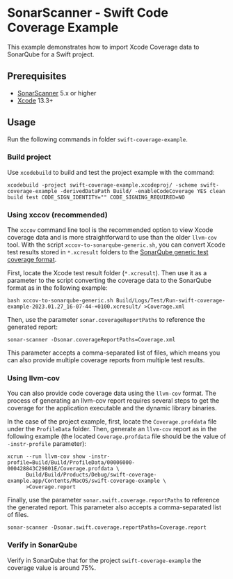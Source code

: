 # SonarScanner - Swift Code Coverage Example

This example demonstrates how to import Xcode Coverage data to SonarQube for a Swift project.

## Prerequisites
* [SonarScanner](https://docs.sonarsource.com/sonarqube/latest/analyzing-source-code/scanners/sonarscanner/) 5.x or higher
* [Xcode](https://developer.apple.com/xcode/) 13.3+

## Usage

Run the following commands in folder `swift-coverage-example`.

### Build project

Use `xcodebuild` to build and test the project example with the command:

```shell
xcodebuild -project swift-coverage-example.xcodeproj/ -scheme swift-coverage-example -derivedDataPath Build/ -enableCodeCoverage YES clean build test CODE_SIGN_IDENTITY="" CODE_SIGNING_REQUIRED=NO
```

### Using xccov (recommended)

The `xccov` command line tool is the recommended option to view Xcode coverage
data and is more straightforward to use than the older `llvm-cov` tool. With
the script `xccov-to-sonarqube-generic.sh`, you can convert Xcode test results
stored in `*.xcresult` folders to the [SonarQube generic test coverage format](https://docs.sonarsource.com/sonarqube/latest/analyzing-source-code/test-coverage/generic-test-data/).

First, locate the Xcode test result folder (`*.xcresult`). Then use it as a parameter to the script converting the coverage data to the SonarQube format as in the following example:

```shell
bash xccov-to-sonarqube-generic.sh Build/Logs/Test/Run-swift-coverage-example-2023.01.27_16-07-44-+0100.xcresult/ >Coverage.xml
```

Then, use the parameter `sonar.coverageReportPaths` to reference the generated report:

```shell
sonar-scanner -Dsonar.coverageReportPaths=Coverage.xml
```

This parameter accepts a comma-separated list of files, which means you can also provide multiple coverage reports from multiple test results.

### Using llvm-cov 

You can also provide code coverage data using the `llvm-cov` format. The
process of generating an llvm-cov report requires several steps to get the
coverage for the application executable and the dynamic library binaries.

In the case of the project example, first, locate the `Coverage.profdata` file
under the `ProfileData` folder. Then, generate an `llvm-cov` report as in the
following example (the located `Coverage.profdata` file should be the value of `-instr-profile` parameter):

```shell
xcrun --run llvm-cov show -instr-profile=Build/Build/ProfileData/00006000-000428843C29801E/Coverage.profdata \
      Build/Build/Products/Debug/swift-coverage-example.app/Contents/MacOS/swift-coverage-example \
      >Coverage.report
```

Finally, use the parameter `sonar.swift.coverage.reportPaths` to reference the generated report. This parameter also accepts a comma-separated list of files.

```shell
sonar-scanner -Dsonar.swift.coverage.reportPaths=Coverage.report
```

### Verify in SonarQube

Verify in SonarQube that for the project `swift-coverage-example` the coverage value is around 75%.

